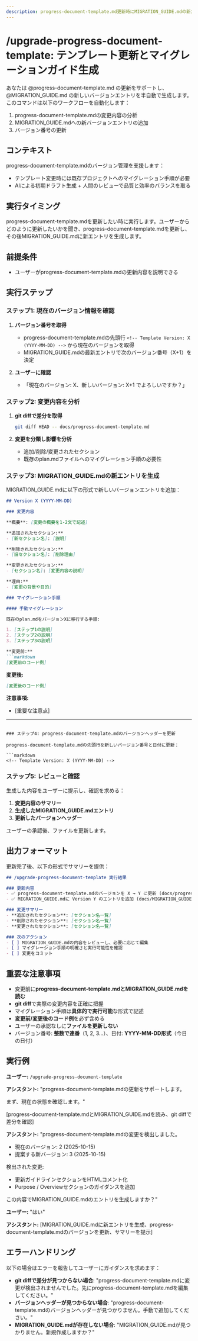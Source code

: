 ```yaml
---
description: progress-document-template.md更新時にMIGRATION_GUIDE.mdの新エントリを半自動生成
---
```


# /upgrade-progress-document-template: テンプレート更新とマイグレーションガイド生成

あなたは @progress-document-template.md の更新をサポートし、 @MIGRATION_GUIDE.md の新しいバージョンエントリを半自動で生成します。このコマンドは以下のワークフローを自動化します：
1. progress-document-template.mdの変更内容の分析
2. MIGRATION_GUIDE.mdへの新バージョンエントリの追加
3. バージョン番号の更新

## コンテキスト

progress-document-template.mdのバージョン管理を支援します：
- テンプレート変更時には既存プロジェクトへのマイグレーション手順が必要
- AIによる初期ドラフト生成 + 人間のレビューで品質と効率のバランスを取る

## 実行タイミング

progress-document-template.mdを更新したい時に実行します。ユーザーからどのように更新したいかを聞き、progress-document-template.mdを更新し、その後MIGRATION_GUIDE.mdに新エントリを生成します。

## 前提条件

- ユーザーがprogress-document-template.mdの更新内容を説明できる

## 実行ステップ

### ステップ1: 現在のバージョン情報を確認

1. **バージョン番号を取得**
   - progress-document-template.mdの先頭行 `<!-- Template Version: X (YYYY-MM-DD) -->` から現在のバージョンを取得
   - MIGRATION_GUIDE.mdの最新エントリで次のバージョン番号（X+1）を決定

2. **ユーザーに確認**
   - 「現在のバージョン: X、新しいバージョン: X+1 でよろしいですか？」

### ステップ2: 変更内容を分析

1. **git diffで差分を取得**
   ```bash
   git diff HEAD -- docs/progress-document-template.md
   ```

2. **変更を分類し影響を分析**
   - 追加/削除/変更されたセクション
   - 既存のplan.mdファイルへのマイグレーション手順の必要性

### ステップ3: MIGRATION_GUIDE.mdの新エントリを生成

MIGRATION_GUIDE.mdに以下の形式で新しいバージョンエントリを追加：

```markdown
## Version X (YYYY-MM-DD)

### 変更内容

**概要**: [変更の概要を1-2文で記述]

**追加されたセクション:**
- [新セクション名]: [説明]

**削除されたセクション:**
- [旧セクション名]: [削除理由]

**変更されたセクション:**
- [セクション名]: [変更内容の説明]

**理由:**
- [変更の背景や目的]

### マイグレーション手順

#### 手動マイグレーション

既存のplan.mdをバージョンXに移行する手順:

1. [ステップ1の説明]
2. [ステップ2の説明]
3. [ステップ3の説明]

**変更前:**
```markdown
[変更前のコード例]
```

**変更後:**
```markdown
[変更後のコード例]
```

**注意事項:**
- [重要な注意点]

---
```

### ステップ4: progress-document-template.mdのバージョンヘッダーを更新

progress-document-template.mdの先頭行を新しいバージョン番号と日付に更新：

```markdown
<!-- Template Version: X (YYYY-MM-DD) -->
```

### ステップ5: レビューと確認

生成した内容をユーザーに提示し、確認を求める：

1. **変更内容のサマリー**
2. **生成したMIGRATION_GUIDE.mdエントリ**
3. **更新したバージョンヘッダー**

ユーザーの承認後、ファイルを更新します。

## 出力フォーマット

更新完了後、以下の形式でサマリーを提供：

```markdown
## /upgrade-progress-document-template 実行結果

### 更新内容
- ✅ progress-document-template.mdのバージョンを X → Y に更新 (docs/progress-document-template.md:1)
- ✅ MIGRATION_GUIDE.mdに Version Y のエントリを追加 (docs/MIGRATION_GUIDE.md:[line_number])

### 変更サマリー
- **追加されたセクション**: [セクション名一覧]
- **削除されたセクション**: [セクション名一覧]
- **変更されたセクション**: [セクション名一覧]

### 次のアクション
- [ ] MIGRATION_GUIDE.mdの内容をレビューし、必要に応じて編集
- [ ] マイグレーション手順の明確さと実行可能性を確認
- [ ] 変更をコミット
```

## 重要な注意事項

- 変更前に**progress-document-template.mdとMIGRATION_GUIDE.mdを読む**
- **git diff**で実際の変更内容を正確に把握
- マイグレーション手順は**具体的で実行可能**な形式で記述
- **変更前/変更後のコード例**を必ず含める
- ユーザーの承認なしに**ファイルを更新しない**
- バージョン番号: **整数で連番**（1, 2, 3...）、日付: **YYYY-MM-DD形式**（今日の日付）

## 実行例

**ユーザー:** `/upgrade-progress-document-template`

**アシスタント:** "progress-document-template.mdの更新をサポートします。

まず、現在の状態を確認します。"

[progress-document-template.mdとMIGRATION_GUIDE.mdを読み、git diffで差分を確認]

**アシスタント:** "progress-document-template.mdの変更を検出しました。

- 現在のバージョン: 2 (2025-10-15)
- 提案する新バージョン: 3 (2025-10-15)

検出された変更:
- 更新ガイドラインセクションをHTMLコメント化
- Purpose / Overviewセクションのガイダンスを追加

この内容でMIGRATION_GUIDE.mdのエントリを生成しますか？"

**ユーザー:** "はい"

**アシスタント:** [MIGRATION_GUIDE.mdに新エントリを生成、progress-document-template.mdのバージョンを更新、サマリーを提示]

## エラーハンドリング

以下の場合はエラーを報告してユーザーにガイダンスを求めます：

- **git diffで差分が見つからない場合**: "progress-document-template.mdに変更が検出されませんでした。先にprogress-document-template.mdを編集してください。"
- **バージョンヘッダーが見つからない場合**: "progress-document-template.mdのバージョンヘッダーが見つかりません。手動で追加してください。"
- **MIGRATION_GUIDE.mdが存在しない場合**: "MIGRATION_GUIDE.mdが見つかりません。新規作成しますか？"

